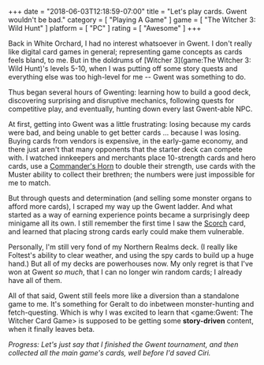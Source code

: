 +++
date = "2018-06-03T12:18:59-07:00"
title = "Let's play cards.  Gwent wouldn't be bad."
category = [ "Playing A Game" ]
game = [ "The Witcher 3: Wild Hunt" ]
platform = [ "PC" ]
rating = [ "Awesome" ]
+++

Back in White Orchard, I had no interest whatsoever in Gwent.  I don't really like digital card games in general; representing game concepts as cards feels bland, to me.  But in the doldrums of [Witcher 3](game:The Witcher 3: Wild Hunt)'s levels 5-10, when I was putting off some story quests and everything else was too high-level for me -- Gwent was something to do.

Thus began several hours of Gwenting: learning how to build a good deck, discovering surprising and disruptive mechanics, following quests for competitive play, and eventually, hunting down every last Gwent-able NPC.

At first, getting into Gwent was a little frustrating: losing because my cards were bad, and being unable to get better cards ... because I was losing.  Buying cards from vendors is expensive, in the early-game economy, and there just aren't that many opponents that the starter deck can compete with.  I watched innkeepers and merchants place 10-strength cards and hero cards, use a <a href="http://witcher.wikia.com/wiki/Commander%27s_Horn_(gwent_card)">Commander's Horn</a> to double their strength, use cards with the Muster ability to collect their brethren; the numbers were just impossible for me to match.

But through quests and determination (and selling some monster organs to afford more cards), I scraped my way up the Gwent ladder.  And what started as a way of earning experience points became a surprisingly deep minigame all its own.  I still remember the first time I saw the <a href="http://witcher.wikia.com/wiki/Scorch_(gwent_card)">Scorch</a> card, and learned that placing strong cards early could make them vulnerable.

Personally, I'm still very fond of my Northern Realms deck.  (I really like Foltest's ability to clear weather, and using the spy cards to build up a huge hand.)  But all of my decks are powerhouses now.  My only regret is that I've won at Gwent <i>so much</i>, that I can no longer win random cards; I already have all of them.

All of that said, Gwent still feels more like a diversion than a standalone game to me.  It's something for Geralt to do inbetween monster-hunting and fetch-questing.  Which is why I was excited to learn that <game:Gwent: The Witcher Card Game> is supposed to be getting some <b>story-driven</b> content, when it finally leaves beta.

<i>Progress: Let's just say that I finished the Gwent tournament, and then collected all the main game's cards, well before I'd saved Ciri.</i>

